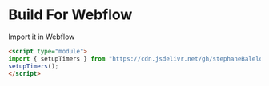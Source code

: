 # Build For Webflow

Import it in Webflow

```html
<script type="module">
import { setupTimers } from "https://cdn.jsdelivr.net/gh/stephaneBalelos/CountdownTimer/dist/countdown-timer.js";
setupTimers();
</script>
```

